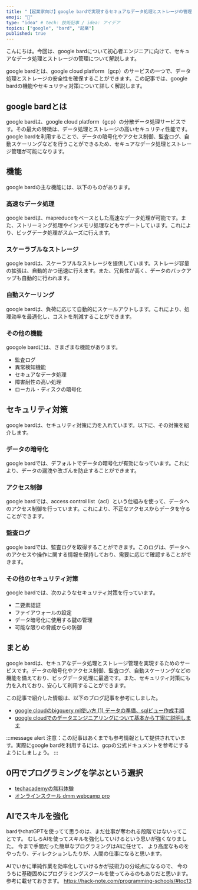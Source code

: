 ```yaml
---
title: "【起業家向け】google bardで実現するセキュアなデータ処理とストレージの管理"
emoji: "🐣"
type: "idea" # tech: 技術記事 / idea: アイデア
topics: ["google", "bard", "起業"]
published: true
---
```


こんにちは。今回は、google bardについて初心者エンジニアに向けて、セキュアなデータ処理とストレージの管理について解説します。

google bardとは、google cloud platform（gcp）のサービスの一つで、データ処理とストレージの安全性を確保することができます。この記事では、google bardの機能やセキュリティ対策について詳しく解説します。

## google bardとは

google bardは、google cloud platform（gcp）の分散データ処理サービスです。その最大の特徴は、データ処理とストレージの高いセキュリティ性能です。google bardを利用することで、データの暗号化やアクセス制御、監査ログ、自動スケーリングなどを行うことができるため、セキュアなデータ処理とストレージ管理が可能になります。

## 機能

google bardの主な機能には、以下のものがあります。

### 高速なデータ処理

google bardは、mapreduceをベースとした高速なデータ処理が可能です。また、ストリーミング処理やインメモリ処理などもサポートしています。これにより、ビッグデータ処理がスムーズに行えます。

### スケーラブルなストレージ

google bardは、スケーラブルなストレージを提供しています。ストレージ容量の拡張は、自動的かつ迅速に行えます。また、冗長性が高く、データのバックアップも自動的に行われます。

### 自動スケーリング

google bardは、負荷に応じて自動的にスケールアウトします。これにより、処理効率を最適化し、コストを削減することができます。

### その他の機能

googole bardには、さまざまな機能があります。

- 監査ログ
- 異常検知機能
- セキュアなデータ処理
- 障害耐性の高い処理
- ローカル・ディスクの暗号化

## セキュリティ対策

google bardは、セキュリティ対策に力を入れています。以下に、その対策を紹介します。

### データの暗号化

google bardでは、デフォルトでデータの暗号化が有効になっています。これにより、データの漏洩や改ざんを防止することができます。

### アクセス制御

google bardでは、access control list（acl）という仕組みを使って、データへのアクセス制御を行っています。これにより、不正なアクセスからデータを守ることができます。

### 監査ログ

google bardでは、監査ログを取得することができます。このログは、データへのアクセスや操作に関する情報を保持しており、需要に応じて確認することができます。

### その他のセキュリティ対策

google bardでは、次のようなセキュリティ対策を行っています。

- 二要素認証
- ファイアウォールの設定
- データ暗号化に使用する鍵の管理
- 可能な限りの脅威からの防御

## まとめ

google bardは、セキュアなデータ処理とストレージ管理を実現するためのサービスです。データの暗号化やアクセス制御、監査ログ、自動スケーリングなどの機能を備えており、ビッグデータ処理に最適です。また、セキュリティ対策にも力を入れており、安心して利用することができます。

この記事で紹介した情報は、以下のブログ記事を参考にしました。

- [google cloudのbigquery ml使い方 (1) データの準備、sqlビュー作成手順](https://qiita.com/sachi_hon/items/2e1abf9318bd1e429810)
- [google cloudでのデータエンジニアリングについて基本から丁寧に説明します](https://blog.codecamp.jp/gcp-data-engineering) 

:::message alert
注意：この記事はあくまでも参考情報として提供されています。実際にgoogle bardを利用するには、gcpの公式ドキュメントを参考にするようにしましょう。
:::

## 0円でプログラミングを学ぶという選択
- [techacademyの無料体験](//af.moshimo.com/af/c/click?a_id=2612475&amp;p_id=1555&amp;pc_id=2816&amp;pl_id=22706&amp;url=https%3a%2f%2ftechacademy.jp%2fhtmlcss-trial%3futm_source%3dmoshimo%26utm_medium%3daffiliate%26utm_campaign%3dtextad)
- [オンラインスクール dmm webcamp pro](//af.moshimo.com/af/c/click?a_id=2612482&amp;p_id=1363&amp;pc_id=2297&amp;pl_id=39999&amp;guid=on)

## AIでスキルを強化
bardやchatGPTを使ってて思うのは、まだ仕事が奪われる段階ではないってことです。
むしろAIを使ってスキルを強化していけるという思いが強くなりました。
今まで手間だった簡単なプログラミングはAIに任せて、
より高度なものをやったり、ディレクションしたりが、人間の仕事になると思います。

AIでいかに単純作業を効率化していけるかが技術力の分岐点になるので、
今のうちに基礎固めにプログラミングスクールを使ってみるのもありだと思います。
参考に載せておきます。
https://hack-note.com/programming-schools/#toc13

